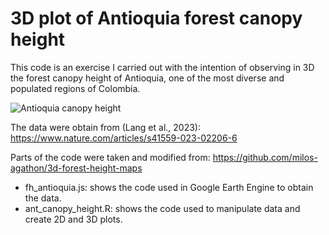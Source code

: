 # 3D plot of Antioquia forest canopy height
This code is an exercise I carried out with the intention of observing in 3D the forest canopy height of Antioquia, one of the most diverse and populated regions of Colombia. 

![Antioquia canopy height](images/ch_antioquia_3d.png)


The data were obtain from (Lang et al., 2023): https://www.nature.com/articles/s41559-023-02206-6

Parts of the code were taken and modified from: https://github.com/milos-agathon/3d-forest-height-maps

- fh_antioquia.js: shows the code used in Google Earth Engine to obtain the data. 
- ant_canopy_height.R: shows the code used to manipulate data and create 2D and 3D plots.
